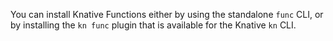 <!-- Snippet used in the following topics:
- versioned/functions/install-func.md
- versioned/getting-started/install-func.md
-->
You can install Knative Functions either by using the standalone `func` CLI, or by installing the `kn func` plugin that is available for the Knative `kn` CLI.
